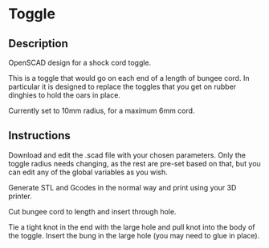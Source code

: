 Toggle
======

Description
-----------

OpenSCAD design for a shock cord toggle.

This is a toggle that would go on each end of a length of bungee cord. In particular it is designed to replace the toggles that you get on rubber dinghies to hold the oars in place.

Currently set to 10mm radius, for a maximum 6mm cord.

Instructions
------------

Download and edit the .scad file with your chosen parameters. Only the toggle radius needs changing, as the rest are pre-set based on that, but you can edit any of the global variables as you wish.

Generate STL and Gcodes in the normal way and print using your 3D printer.

Cut bungee cord to length and insert through hole.

Tie a tight knot in the end with the large hole and pull knot into the body of the toggle.
Insert the bung in the large hole (you may need to glue in place).
